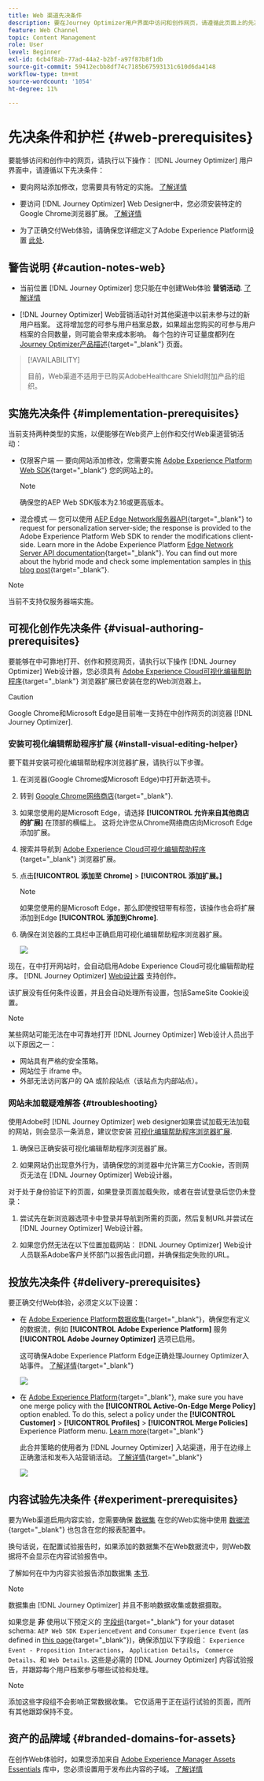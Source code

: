 ```yaml
---
title: Web 渠道先决条件
description: 要在Journey Optimizer用户界面中访问和创作网页，请遵循此页面上的先决条件
feature: Web Channel
topic: Content Management
role: User
level: Beginner
exl-id: 6cb4f8ab-77ad-44a2-b2bf-a97f87b8f1db
source-git-commit: 59412ecbb8df74c7185b67593131c610d6da4148
workflow-type: tm+mt
source-wordcount: '1054'
ht-degree: 11%

---
```


# 先决条件和护栏 {#web-prerequisites}

要能够访问和创作中的网页，请执行以下操作： [!DNL Journey Optimizer] 用户界面中，请遵循以下先决条件：

* 要向网站添加修改，您需要具有特定的实施。 [了解详情](#implementation-prerequisites)

* 要访问 [!DNL Journey Optimizer] Web Designer中，您必须安装特定的Google Chrome浏览器扩展。 [了解详情](#visual-authoring-prerequesites)

* 为了正确交付Web体验，请确保您详细定义了Adobe Experience Platform设置 [此处](#delivery-prerequisites).

## 警告说明 {#caution-notes-web}

* 当前位置 [!DNL Journey Optimizer] 您只能在中创建Web体验 **营销活动**. [了解详情](../campaigns/create-campaign.md#configure)

* [!DNL Journey Optimizer] Web营销活动针对其他渠道中以前未参与过的新用户档案。 这将增加您的可参与用户档案总数，如果超出您购买的可参与用户档案的合同数量，则可能会带来成本影响。 每个包的许可证量度都列在 [Journey Optimizer产品描述](https://helpx.adobe.com/cn/legal/product-descriptions/adobe-journey-optimizer.html){target="_blank"} 页面。


>[!AVAILABILITY]
>
>目前，Web渠道不适用于已购买AdobeHealthcare Shield附加产品的组织。
>

## 实施先决条件 {#implementation-prerequisites}

当前支持两种类型的实施，以便能够在Web资产上创作和交付Web渠道营销活动：

* 仅限客户端 — 要向网站添加修改，您需要实施 [Adobe Experience Platform Web SDK](https://experienceleague.adobe.com/docs/platform-learn/implement-web-sdk/overview.html?lang=zh-Hans){target="_blank"} 您的网站上的。

  >[!NOTE]
  >
  >确保您的AEP Web SDK版本为2.16或更高版本。

* 混合模式 — 您可以使用 [AEP Edge Network服务器API](https://experienceleague.adobe.com/docs/experience-platform/edge-network-server-api/data-collection/interactive-data-collection.html){target="_blank"} to request for personalization server-side; the response is provided to the Adobe Experience Platform Web SDK to render the modifications client-side. Learn more in the Adobe Experience Platform [Edge Network Server API documentation](https://experienceleague.adobe.com/docs/experience-platform/edge-network-server-api/overview.html?lang=zh-Hans){target="_blank"}. You can find out more about the hybrid mode and check some implementation samples in [this blog post](https://blog.developer.adobe.com/hybrid-personalization-in-the-adobe-experience-platform-web-sdk-6a1bb674bf41){target="_blank"}.

>[!NOTE]
>
>当前不支持仅服务器端实施。

<!--If the Adobe Experience Platform Web SDK is not yet implemented on the website, a message displays in the web designer suggesting that you install the Visual Editing Helper browser extension and implement the [Web SDK](https://experienceleague.adobe.com/docs/platform-learn/implement-web-sdk/overview.html){target="_blank"}.-->

## 可视化创作先决条件 {#visual-authoring-prerequisites}

<!--In order to rapidly author and preview your web experiences, the Adobe Experience Cloud Visual Editing Helper browser extension for Google Chrome lets you load websites reliably within the Adobe [!DNL Journey Optimizer] web designer.-->

要能够在中可靠地打开、创作和预览网页，请执行以下操作 [!DNL Journey Optimizer] Web设计器，您必须具有 [Adobe Experience Cloud可视化编辑帮助程序](https://chrome.google.com/webstore/detail/adobe-experience-cloud-vi/kgmjjkfjacffaebgpkpcllakjifppnca){target="_blank"} 浏览器扩展已安装在您的Web浏览器上。

>[!CAUTION]
>
>Google Chrome和Microsoft Edge是目前唯一支持在中创作网页的浏览器 [!DNL Journey Optimizer].

### 安装可视化编辑帮助程序扩展 {#install-visual-editing-helper}

要下载并安装可视化编辑帮助程序浏览器扩展，请执行以下步骤。

1. 在浏览器(Google Chrome或Microsoft Edge)中打开新选项卡。

1. 转到 [Google Chrome网络商店](https://chrome.google.com/webstore/category/extensions){target="_blank"}.

1. 如果您使用的是Microsoft Edge，请选择 **[!UICONTROL 允许来自其他商店的扩展]** 在顶部的横幅上。 这将允许您从Chrome网络商店向Microsoft Edge添加扩展。

1. 搜索并导航到 [Adobe Experience Cloud可视化编辑帮助程序](https://chrome.google.com/webstore/detail/adobe-experience-cloud-vi/kgmjjkfjacffaebgpkpcllakjifppnca){target="_blank"} 浏览器扩展。

1. 点击&#x200B;**[!UICONTROL 添加至 Chrome]** > **[!UICONTROL 添加扩展。]**

   >[!NOTE]
   >
   >如果您使用的是Microsoft Edge，那么即使按钮带有标签，该操作也会将扩展添加到Edge **[!UICONTROL 添加到Chrome]**.

1. 确保在浏览器的工具栏中正确启用可视化编辑帮助程序浏览器扩展。

   ![](assets/web-visual-editing-extension-edge.png)

现在，在中打开网站时，会自动启用Adobe Experience Cloud可视化编辑帮助程序。 [!DNL Journey Optimizer] [Web设计器](edit-web-content.md#work-with-web-designer) 支持创作。

该扩展没有任何条件设置，并且会自动处理所有设置，包括SameSite Cookie设置。

>[!NOTE]
>
>某些网站可能无法在中可靠地打开 [!DNL Journey Optimizer] Web设计人员出于以下原因之一：
>
> * 网站具有严格的安全策略。
> * 网站位于 iframe 中。
> * 外部无法访问客户的 QA 或阶段站点（该站点为内部站点）。

### 网站未加载疑难解答 {#troubleshooting}

使用Adobe时 [!DNL Journey Optimizer] web designer如果尝试加载无法加载的网站，则会显示一条消息，建议您安装 [可视化编辑帮助程序浏览器扩展](#install-visual-editing-helper).

1. 确保已正确安装可视化编辑帮助程序浏览器扩展。

1. 如果网站仍出现意外行为，请确保您的浏览器中允许第三方Cookie，否则网页无法在 [!DNL Journey Optimizer] Web设计器。

对于处于身份验证下的页面，如果登录页面加载失败，或者在尝试登录后您仍未登录：

1. 尝试先在新浏览器选项卡中登录并导航到所需的页面，然后复制URL并尝试在 [!DNL Journey Optimizer] Web设计器。

2. 如果您仍然无法在以下位置加载网站： [!DNL Journey Optimizer] Web设计人员联系Adobe客户关怀部门以报告此问题，并确保指定失败的URL。

## 投放先决条件 {#delivery-prerequisites}

要正确交付Web体验，必须定义以下设置：

* 在 [Adobe Experience Platform数据收集](https://experienceleague.adobe.com/docs/experience-platform/edge/datastreams/overview.html?lang=zh-Hans){target="_blank"}，确保您有定义的数据流，例如 **[!UICONTROL Adobe Experience Platform]** 服务 **[!UICONTROL Adobe Journey Optimizer]** 选项已启用。

  这可确保Adobe Experience Platform Edge正确处理Journey Optimizer入站事件。 [了解详情](https://experienceleague.adobe.com/docs/experience-platform/edge/datastreams/configure.html?lang=zh-Hans){target="_blank"}

  ![](assets/web-aep-datastream-ajo.png)

* 在 [Adobe Experience Platform](https://experienceleague.adobe.com/docs/experience-platform/profile/home.html?lang=zh-Hans){target="_blank"}, make sure you have one merge policy with the **[!UICONTROL Active-On-Edge Merge Policy]** option enabled. To do this, select a policy under the **[!UICONTROL Customer]** > **[!UICONTROL Profiles]** > **[!UICONTROL Merge Policies]** Experience Platform menu. [Learn more](https://experienceleague.adobe.com/docs/experience-platform/profile/merge-policies/ui-guide.html#configure){target="_blank"}

  此合并策略的使用者为 [!DNL Journey Optimizer] 入站渠道，用于在边缘上正确激活和发布入站营销活动。 [了解详情](https://experienceleague.adobe.com/docs/experience-platform/profile/merge-policies/ui-guide.html?lang=zh-Hans){target="_blank"}

  ![](assets/web-aep-merge-policy.png)

## 内容试验先决条件 {#experiment-prerequisites}

要为Web渠道启用内容实验，您需要确保 [数据集](../data/get-started-datasets.md) 在您的Web实施中使用 [数据流](https://experienceleague.adobe.com/docs/experience-platform/datastreams/overview.html?lang=zh-Hans){target="_blank"} 也包含在您的报表配置中。

换句话说，在配置试验报告时，如果添加的数据集不在Web数据流中，则Web数据将不会显示在内容试验报告中。

了解如何在中为内容实验报告添加数据集 [本节](../campaigns/reporting-configuration.md#add-datasets).

>[!NOTE]
>
>数据集由 [!DNL Journey Optimizer] 并且不影响数据收集或数据摄取。

如果您是 **非** 使用以下预定义的 [字段组](https://experienceleague.adobe.com/docs/experience-platform/xdm/tutorials/create-schema-ui.html?lang=zh_Hans#field-group){target="_blank"} for your dataset schema: `AEP Web SDK ExperienceEvent` and `Consumer Experience Event` (as defined in [this page](https://experienceleague.adobe.com/docs/platform-learn/implement-web-sdk/initial-configuration/configure-schemas.html#add-field-groups){target="_blank"})，确保添加以下字段组： `Experience Event - Proposition Interactions`， `Application Details`， `Commerce Details`、和 `Web Details`. 这些是必需的 [!DNL Journey Optimizer] 内容试验报告，并跟踪每个用户档案参与哪些试验和处理。

>[!NOTE]
>
>添加这些字段组不会影响正常数据收集。 它仅适用于正在运行试验的页面，而所有其他跟踪保持不变。

## 资产的品牌域 {#branded-domains-for-assets}

在创作Web体验时，如果您添加来自 [Adobe Experience Manager Assets Essentials](../content-management/assets-essentials.md) 库中，您必须设置用于发布此内容的子域。 [了解详情](web-delegated-subdomains.md)
